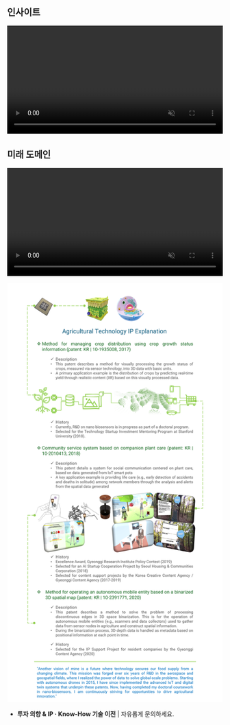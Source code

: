 ## 인사이트

<video width="100%" style="max-width: 1504px; height: auto;" autoplay loop muted playsinline>
  <source src="/assets/videos/worflogy_risk_ops_2nd.mp4" type="video/mp4">
</video>

<div id="giscus-container"></div>

## 미래 도메인

<video width="100%" style="max-width: 1504px; height: auto;" autoplay loop muted playsinline>
  <source src="/assets/videos/worflogy_solution_value.mp4" type="video/mp4">
</video>

![CEO 연구 및 IP 소개](/assets/articles/CI_research.png)

- **투자 의향 & IP · Know-How 기술 이전** | 자유롭게 문의하세요.